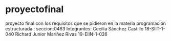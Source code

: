 # proyectofinal
proyecto final con los requisitos que se pidieron en la materia programación estructurada : seccion:0463 Integrantes: Cecilia Sánchez Castillo 18-SIIT-1-040 Richard Junior Mariñez Rivas 19-EIIN-1-026 
